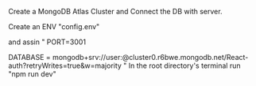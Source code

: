 Create a MongoDB Atlas Cluster and Connect the DB with server.

Create an ENV
"config.env"

and assin
"
PORT=3001

DATABASE = mongodb+srv://user:<password>@cluster0.r6bwe.mongodb.net/React-auth?retryWrites=true&w=majority
"
In the root directory's terminal run
"npm run dev"
